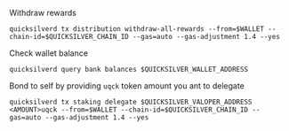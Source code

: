 Withdraw rewards
```
quicksilverd tx distribution withdraw-all-rewards --from=$WALLET --chain-id=$QUICKSILVER_CHAIN_ID --gas=auto --gas-adjustment 1.4 --yes
```

Check wallet balance
```
quicksilverd query bank balances $QUICKSILVER_WALLET_ADDRESS
```

Bond to self by providing `uqck` token amount you ant to delegate
```
quicksilverd tx staking delegate $QUICKSILVER_VALOPER_ADDRESS <AMOUNT>uqck --from=$WALLET --chain-id=$QUICKSILVER_CHAIN_ID --gas=auto --gas-adjustment 1.4 --yes
```
